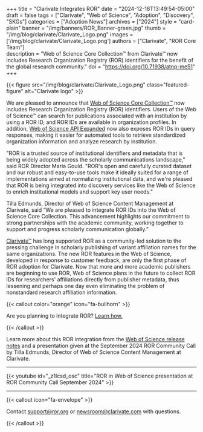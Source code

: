 +++ 
title = "Clarivate Integrates ROR" 
date = "2024-12-18T13:49:54-05:00"
draft = false 
tags = ["Clarivate", "Web of Science", "Adoption", "Discovery", "SKGs"] 
categories = ["Adoption News"] 
archives = ["2024"]
style = "card-plain" 
banner = "/img/banners/ROR_Banner-green.jpg" 
thumb = "/img/blog/clarivate/Clarivate_Logo.png" 
images = ['/img/blog/clarivate/Clarivate_Logo.png']
authors = ["Clarivate", "ROR Core Team"]  
description = "Web of Science Core Collection™ from Clarivate™ now includes Research Organization Registry (ROR) identifiers for the benefit of the global research community."
doi = "https://doi.org/10.71938/atnp-me51"
+++ 

{{< figure src="/img/blog/clarivate/Clarivate_Logo.png" class="featured-figure" alt="Clarivate logo" >}}


We are pleased to announce that [Web of Science Core Collection™](https://clarivate.com/academia-government/scientific-and-academic-research/research-discovery-and-referencing/web-of-science/web-of-science-core-collection/) now includes Research Organization Registry (ROR) identifiers. Users of the Web of Science™ can search for publications associated with an institution by using a ROR ID, and ROR IDs are available in organization profiles. In addition, [Web of Science API Expanded](https://developer.clarivate.com/apis/wos) now also exposes ROR IDs in query responses, making it easier for automated tools to retrieve standardized organization information and analyze research by institution. 

"ROR is a trusted source of institutional identifiers and metadata that is being widely adopted across the scholarly communications landscape," said ROR Director Maria Gould. "ROR's open and carefully curated dataset and our robust and easy-to-use tools make it ideally suited for a range of implementations aimed at normalizing institutional data, and we're pleased that ROR is being integrated into discovery services like the Web of Science to enrich institutional models and support key user needs."

Tilla Edmunds, Director of Web of Science Content Management at Clarivate, said “We are pleased to integrate ROR IDs into the Web of Science Core Collection. This advancement highlights our commitment to strong partnerships with the academic community, working together to support and progress scholarly communication globally.”

[Clarivate™](https://clarivate.com) has long supported ROR as a community-led solution to the pressing challenge in scholarly publishing of variant affiliation names for the same organizations. The new ROR features in the Web of Science, developed in response to customer feedback, are only the first phase of ROR adoption for Clarivate. Now that more and more academic publishers are beginning to use ROR, Web of Science plans in the future to collect ROR IDs for researchers' affiliations directly from publisher metadata, thus lessening and perhaps one day even eliminating the problem of nonstandard research affiliation information. 

{{< callout color="orange" icon="fa-bullhorn" >}} 

Are you planning to integrate ROR? [Learn how.](https://ror.readme.io/v2/docs/)

{{< /callout >}}

Learn more about this ROR integration from the [Web of Science release notes](https://clarivate.com/academia-government/release-notes/web-of-science/web-of-science-november-7-2024-release-notes/) and a presentation given at the September 2024 ROR Community Call by Tilla Edmunds, Director of Web of Science Content Management at Clarivate. 

---

{{< youtube id="_z1lcsd_osc" title="ROR in Web of Science presentation at ROR Community Call September 2024" >}}

---


{{< callout icon="fa-envelope" >}} 

Contact support@ror.org or newsroom@clarivate.com with questions.

{{< /callout >}} 


